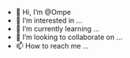 - 👋 Hi, I’m @Ompe
- 👀 I’m interested in ...
- 🌱 I’m currently learning ...
- 💞️ I’m looking to collaborate on ...
- 📫 How to reach me ...

<!---
Ompe/Ompe is a ✨ special ✨ repository because its `README.md` (this file) appears on your GitHub profile.
You can click the Preview link to take a look at your changes.
--->
